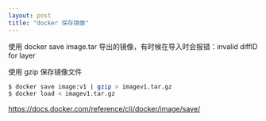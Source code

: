 ```yaml
---
layout: post
title: "docker 保存镜像"
---
```


使用 docker save image.tar 导出的镜像，有时候在导入时会报错：invalid diffID for layer

使用 gzip 保存镜像文件

```bash
$ docker save image:v1 | gzip > imagev1.tar.gz
$ docker load < imagev1.tar.gz
```

<https://docs.docker.com/reference/cli/docker/image/save/>
